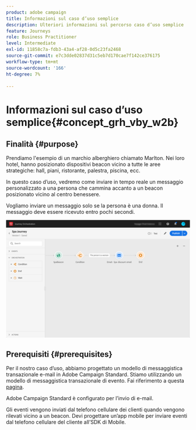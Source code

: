 ```yaml
---
product: adobe campaign
title: Informazioni sul caso d’uso semplice
description: Ulteriori informazioni sul percorso caso d’uso semplice
feature: Journeys
role: Business Practitioner
level: Intermediate
exl-id: 11858c7a-fdb3-43a4-af28-0d5c23fa2468
source-git-commit: e7c3dde02837d31c5eb7d170cae7f142ce376175
workflow-type: tm+mt
source-wordcount: '166'
ht-degree: 7%

---
```


# Informazioni sul caso d’uso semplice{#concept_grh_vby_w2b}

## Finalità {#purpose}

Prendiamo l&#39;esempio di un marchio alberghiero chiamato Marlton. Nei loro hotel, hanno posizionato dispositivi beacon vicino a tutte le aree strategiche: hall, piani, ristorante, palestra, piscina, ecc.

In questo caso d’uso, vedremo come inviare in tempo reale un messaggio personalizzato a una persona che cammina accanto a un beacon posizionato vicino al centro benessere.

Vogliamo inviare un messaggio solo se la persona è una donna. Il messaggio deve essere ricevuto entro pochi secondi.

![](../assets/journeyuc1_16.png)

## Prerequisiti {#prerequisites}

Per il nostro caso d’uso, abbiamo progettato un modello di messaggistica transazionale e-mail in Adobe Campaign Standard. Stiamo utilizzando un modello di messaggistica transazionale di evento. Fai riferimento a questa [pagina]().

Adobe Campaign Standard è configurato per l’invio di e-mail.

Gli eventi vengono inviati dal telefono cellulare dei clienti quando vengono rilevati vicino a un beacon. Devi progettare un’app mobile per inviare eventi dal telefono cellulare del cliente all’SDK di Mobile.
